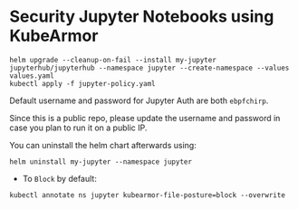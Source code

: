 # Security Jupyter Notebooks using KubeArmor

```
helm upgrade --cleanup-on-fail --install my-jupyter jupyterhub/jupyterhub --namespace jupyter --create-namespace --values values.yaml
kubectl apply -f jupyter-policy.yaml
```

Default username and password for Jupyter Auth are both `ebpfchirp`.

Since this is a public repo, please update the username and password in case you plan to run it on a public IP. 

You can uninstall the helm chart afterwards using:
```
helm uninstall my-jupyter --namespace jupyter
```

- To `Block` by default:
```
kubectl annotate ns jupyter kubearmor-file-posture=block --overwrite
```
